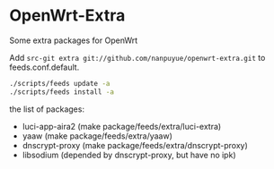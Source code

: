 OpenWrt-Extra
=============

Some extra packages for OpenWrt

Add `src-git extra git://github.com/nanpuyue/openwrt-extra.git` to feeds.conf.default.

```bash
./scripts/feeds update -a
./scripts/feeds install -a
```

the list of packages:
* luci-app-aira2 (make package/feeds/extra/luci-extra)
* yaaw (make package/feeds/extra/yaaw)
* dnscrypt-proxy (make package/feeds/extra/dnscrypt-proxy)
* libsodium (depended by dnscrypt-proxy, but have no ipk)

